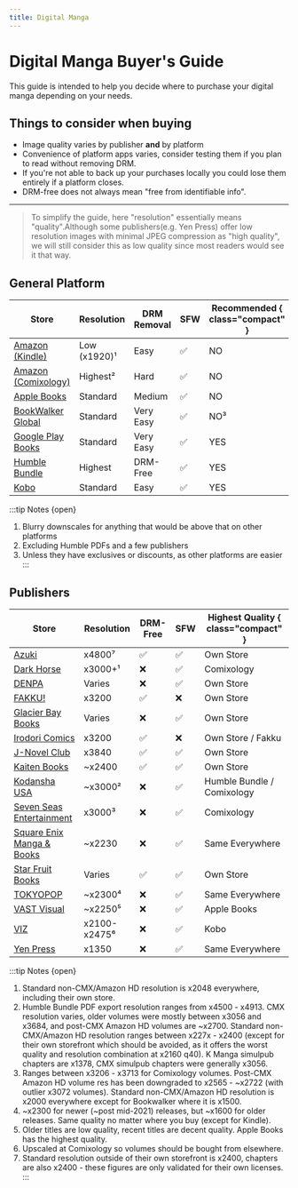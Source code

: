 ```yaml
---
title: Digital Manga
---
```

# Digital Manga Buyer's Guide
This guide is intended to help you decide where to purchase your digital manga depending on your needs.
<br>

## Things to consider when buying
- Image quality varies by publisher **and** by platform
- Convenience of platform apps varies, consider testing them if you plan to read without removing DRM.
- If you're not able to back up your purchases locally you could lose them entirely if a platform closes.
- DRM-free does not always mean "free from identifiable info".
---

>To simplify the guide, here "resolution" essentially means "quality".Although some publishers(e.g. Yen Press) offer low resolution images with minimal JPEG compression as "high quality", we will still consider this as low quality since most readers would see it that way.

## General Platform
Store | Resolution | DRM Removal | SFW | Recommended { class="compact" } |
--- | --- | --- | --- | --- |
[Amazon (Kindle)](https://www.amazon.com/kindle-dbs/comics-store/home/) | Low (x1920)¹ | Easy | ✅ | NO
[Amazon  (Comixology)](https://www.amazon.com/kindle-dbs/comics-store/home/) | Highest² | Hard | ✅ | NO
[Apple Books](https://www.apple.com/apple-books/)|Standard | Medium | ✅ | NO
[BookWalker Global](https://global.bookwalker.jp/)| Standard| Very Easy | ✅ | NO³
[Google Play Books](https://play.google.com/books)| Standard| Very Easy | ✅ | YES
[Humble Bundle](https://www.humblebundle.com/)|Highest | DRM-Free| ✅ | YES
[Kobo](https://www.kobo.com/)|Standard | Easy | ✅ | YES

:::tip Notes {open}
1. Blurry downscales for anything that would be above that on other platforms
2. Excluding Humble PDFs and a few publishers
3. Unless they have exclusives or discounts, as other platforms are easier
:::


## Publishers
Store | Resolution | DRM-Free | SFW | Highest Quality { class="compact" } |
--- | --- | --- | --- | --- |
[Azuki](https://www.azuki.co/)|x4800⁷|✅|✅|Own Store
[Dark Horse](https://digital.darkhorse.com/)|x3000+¹ | ❌ | ✅ | Comixology
[DENPA](https://denpa.pub/)|Varies | ❌ | ✅ | Own Store
[FAKKU!](https://www.fakku.net/)| x3200 | ✅ | ❌ | Own Store
[Glacier Bay Books](https://glacierbaybooks.com/)|Varies | ❌ | ✅ | Own Store
[Irodori Comics](https://irodoricomics.com/)|x3200 | ✅ | ❌ | Own Store / Fakku
[J-Novel Club](https://j-novel.club/)|x3840 | ✅ | ✅ | Own Store
[Kaiten Books](https://www.kaitenbooks.com/)|~x2400 | ✅ | ✅ | Own Store
[Kodansha USA](https://kodansha.us/)|~x3000² | ❌ | ✅ | Humble Bundle / Comixology
[Seven Seas Entertainment](https://sevenseasentertainment.com/) |x3000³ |❌|✅|Comixology
[Square Enix Manga & Books](https://squareenixmangaandbooks.square-enix-games.com/en-us)| ~x2230 |❌|✅| Same Everywhere
[Star Fruit Books](https://starfruitbooks.com/)|Varies|✅|✅|Own Store
[TOKYOPOP](https://tokyopop.com/)|~x2300⁴|❌|✅| Same Everywhere
[VAST Visual](https://vastmanga.com/)|~x2250⁵ | ❌|✅| Apple Books
[VIZ](https://www.viz.com/read)|x2100-x2475⁶ | ❌ | ✅ | Kobo
[Yen Press](https://yenpress.com/)|x1350 |❌|✅| Same Everywhere

:::tip Notes {open}
1. Standard non-CMX/Amazon HD resolution is x2048 everywhere, including their own store.
2. Humble Bundle PDF export resolution ranges from x4500 - x4913. CMX resolution varies, older volumes were mostly between x3056 and x3684, and post-CMX Amazon HD volumes are ~x2700. Standard non-CMX/Amazon HD resolution ranges between x227x - x2400 (except for their own storefront which should be avoided, as it offers the worst quality and resolution combination at x2160 q40). K Manga simulpub chapters are x1378, CMX simulpub chapters were generally x3056.
3. Ranges between x3206 - x3713 for Comixology volumes. Post-CMX Amazon HD volume res has been downgraded to x2565 - ~x2722 (with outlier x3072 volumes). Standard non-CMX/Amazon HD resolution is x2000 everywhere except for Bookwalker where it is x1500.
4. ~x2300 for newer (~post mid-2021) releases, but ~x1600 for older releases. Same quality no matter where you buy (except for Kindle).
5. Older titles are low quality, recent titles are decent quality. Apple Books has the highest quality.
6. Upscaled at Comixology so volumes should be bought from elsewhere.
7. Standard resolution outside of their own storefront is x2400, chapters are also x2400 - these figures are only validated for their own licenses.
:::